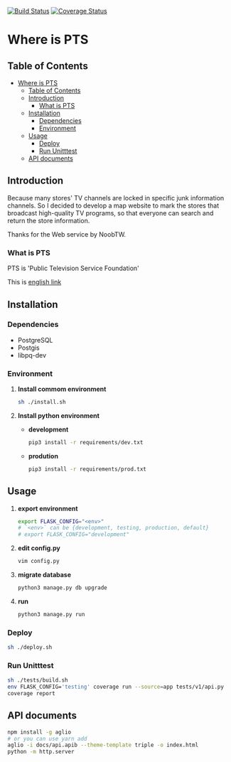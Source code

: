 [![Build Status](https://travis-ci.com/GundamBox/WhereIsPTS_API.svg?branch=master)](https://travis-ci.com/GundamBox/WhereIsPTS_API)
[![Coverage Status](https://coveralls.io/repos/github/GundamBox/WhereIsPTS_API/badge.svg?branch=master)](https://coveralls.io/github/GundamBox/WhereIsPTS_API?branch=master)

# Where is PTS

## Table of Contents

<!-- TOC -->

- [Where is PTS](#where-is-pts)
  - [Table of Contents](#table-of-contents)
  - [Introduction](#introduction)
    - [What is PTS](#what-is-pts)
  - [Installation](#installation)
    - [Dependencies](#dependencies)
    - [Environment](#environment)
  - [Usage](#usage)
    - [Deploy](#deploy)
    - [Run Unitttest](#run-unitttest)
  - [API documents](#api-documents)

<!-- /TOC -->

## Introduction

Because many stores' TV channels are locked in specific junk information channels. So I decided to develop a map website to mark the stores that broadcast high-quality TV programs, so that everyone can search and return the store information.

Thanks for the Web service by NoobTW.

### What is PTS

PTS is 'Public Television Service Foundation'

This is [english link](http://eng.pts.org.tw/)

## Installation

### Dependencies

* PostgreSQL
* Postgis
* libpq-dev

### Environment

1. **Install commom environment**

    ```bash
    sh ./install.sh
    ```

2. **Install python environment**

    - **development**

        ```bash
        pip3 install -r requirements/dev.txt
        ```

    - **prodution**

        ```bash
        pip3 install -r requirements/prod.txt
        ```

## Usage

1. **export environment**

    ```bash
    export FLASK_CONFIG="<env>"
    # `<env>` can be {development, testing, production, default}
    # export FLASK_CONFIG="development"
    ```

2. **edit config.py**

    ```bash
    vim config.py
    ```

3. **migrate database**

    ```bash
    python3 manage.py db upgrade
    ```

4. **run**

    ```bash
    python3 manage.py run
    ```

### Deploy

```bash
sh ./deploy.sh
```

### Run Unitttest

```bash
sh ./tests/build.sh
env FLASK_CONFIG='testing' coverage run --source=app tests/v1/api.py
coverage report
```

## API documents

```sh
npm install -g aglio
# or you can use yarn add
aglio -i docs/api.apib --theme-template triple -o index.html
python -m http.server
```
